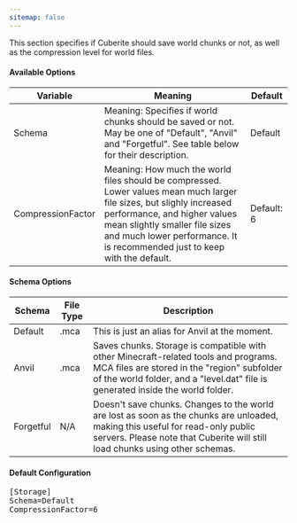 ```yaml
---
sitemap: false
---
```

This section specifies if Cuberite should save world chunks or not, as well as the compression level for world files.

#### Available Options

| Variable          | Meaning                                                                                                                                                                                                                                                     | Default |
|-------------------|-------------------------------------------------------------------------------------------------------------------------------------------------------------------------------------------------------------------------------------------------------------|---------|
| Schema            | <dv class="show-mobile">Meaning: </div>Specifies if world chunks should be saved or not. May be one of "Default", "Anvil" and "Forgetful". See table below for their description.                                                                                                                  | Default |
| CompressionFactor | <dv class="show-mobile">Meaning: </div>How much the world files should be compressed. Lower values mean much larger file sizes, but slighly increased performance, and higher values mean slightly smaller file sizes and much lower performance. It is recommended just to keep with the default. | <dv class="show-mobile">Default: </div>6       |

#### Schema Options

| Schema    | File Type | Description                                                                                                                                                                                                           |
|-----------|-----------|-----------------------------------------------------------------------------------------------------------------------------------------------------------------------------------------------------------------------|
| Default   | .mca      | This is just an alias for Anvil at the moment.                                                                                                                                                                        |
| Anvil     | .mca      | Saves chunks. Storage is compatible with other Minecraft-related tools and programs. MCA files are stored in the "region" subfolder of the world folder, and a "level.dat" file is generated inside the world folder. |
| Forgetful | N/A       | Doesn't save chunks. Changes to the world are lost as soon as the chunks are unloaded, making this useful for read-only public servers. Please note that Cuberite will still load chunks using other schemas.         |

#### Default Configuration

<pre>
[Storage]
Schema=Default
CompressionFactor=6
</pre>
